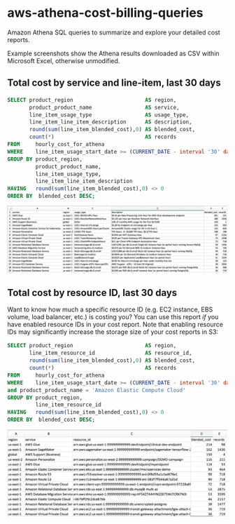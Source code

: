 # aws-athena-cost-billing-queries

Amazon Athena SQL queries to summarize and explore your detailed cost reports. 

Example screenshots show the Athena results downloaded as CSV within Microsoft Excel, otherwise unmodified. 

## Total cost by service and line-item, last 30 days

```sql
SELECT product_region                       AS region,
       product_product_name                 AS service,
       line_item_usage_type                 AS usage_type,
       line_item_line_item_description      AS description,
       round(sum(line_item_blended_cost),0) AS blended_cost,
       count(*)                             AS records
FROM     hourly_cost_for_athena
WHERE    line_item_usage_start_date >= (CURRENT_DATE - interval '30' day)
GROUP BY product_region, 
         product_product_name, 
         line_item_usage_type, 
         line_item_line_item_description
HAVING   round(sum(line_item_blended_cost),0) <> 0
ORDER BY  blended_cost DESC; 
```

![alt text](images/cost-by-service-and-line-item-last-30-days.png)

## Total cost by resource ID, last 30 days

Want to know how much a specific resource ID (e.g. EC2 instance, EBS volume, load balancer, etc.) is costing you? You can use this report *if* you have enabled resource IDs in your cost report. Note that enabling resource IDs may significantly increase the storage size of your cost reports in S3:

```sql
SELECT product_region                       AS region,
       line_item_resource_id                AS resource_id,
       round(sum(line_item_blended_cost),0) AS blended_cost,
       count(*)                             AS records
FROM     hourly_cost_for_athena
WHERE    line_item_usage_start_date >= (CURRENT_DATE - interval '30' day)
and product_product_name = 'Amazon Elastic Compute Cloud'
GROUP BY product_region, 
         line_item_resource_id
HAVING   round(sum(line_item_blended_cost),0) <> 0
ORDER BY  blended_cost DESC; 
```

![alt text](images/cost-by-resource-id-last-30-days.png)

